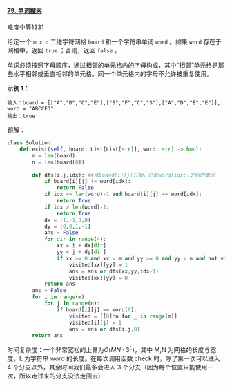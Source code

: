 #### [79. 单词搜索](https://leetcode.cn/problems/word-search/)

难度中等1331

给定一个 `m x n` 二维字符网格 `board` 和一个字符串单词 `word` 。如果 `word` 存在于网格中，返回 `true` ；否则，返回 `false` 。

单词必须按照字母顺序，通过相邻的单元格内的字母构成，其中“相邻”单元格是那些水平相邻或垂直相邻的单元格。同一个单元格内的字母不允许被重复使用。

 

**示例 1：**



```
输入：board = [["A","B","C","E"],["S","F","C","S"],["A","D","E","E"]], word = "ABCCED"
输出：true
```



题解：

```python
class Solution:
    def exist(self, board: List[List[str]], word: str) -> bool:
        m = len(board)
        n = len(board[0])
        
        def dfs(i,j,idx): ##从board[i][j]开始，匹配word[idx:]之后的单词
            if board[i][j] != word[idx]:
                return False
            if idx == len(word)-1 and board[i][j] == word[idx]:
                return True
            if idx > len(word)-1:
                return True
            dx = [1,-1,0,0]
            dy = [0,0,1,-1]
            ans = False
            for dir in range(4):
                xx = i + dx[dir]
                yy = j + dy[dir]
                if xx >= 0 and xx < m and yy >= 0 and yy < n and not visited[xx][yy]:
                    visited[xx][yy] = 1
                    ans = ans or dfs(xx,yy,idx+1)
                    visited[xx][yy] = 0
            return ans
        ans = False
        for i in range(m):
            for j in range(n):
                if board[i][j] == word[0]:
                    visited = [[0]*n for _ in range(m)]
                    visited[i][j] = 1
                    ans = ans or dfs(i,j,0)
        return ans
```





时间复杂度：一个非常宽松的上界为$O(MN⋅3^L)​$，其中 M,N 为网格的长度与宽度，L 为字符串 word 的长度。在每次调用函数 check 时，除了第一次可以进入 4 个分支以外，其余时间我们最多会进入 3 个分支（因为每个位置只能使用一次，所以走过来的分支没法走回去）
